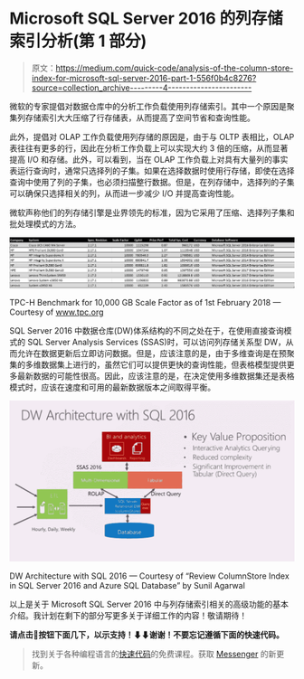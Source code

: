 # Microsoft SQL Server 2016 的列存储索引分析(第 1 部分)

> 原文：<https://medium.com/quick-code/analysis-of-the-column-store-index-for-microsoft-sql-server-2016-part-1-556f0b4c8276?source=collection_archive---------4----------------------->

微软的专家提倡对数据仓库中的分析工作负载使用列存储索引。其中一个原因是聚集列存储索引大大压缩了行存储表，从而提高了空间节省和查询性能。

此外，提倡对 OLAP 工作负载使用列存储的原因是，由于与 OLTP 表相比，OLAP 表往往有更多的行，因此在分析工作负载上可以实现大约 3 倍的压缩，从而显著提高 I/O 和存储。此外，可以看到，当在 OLAP 工作负载上对具有大量列的事实表运行查询时，通常只选择列的子集。如果在选择数据时使用行存储，即使在选择查询中使用了列的子集，也必须扫描整行数据。但是，在列存储中，选择列的子集可以确保只选择相关的列，从而进一步减少 I/O 并提高查询性能。

微软声称他们的列存储引擎是业界领先的标准，因为它采用了压缩、选择列子集和批处理模式的方法。

![](img/c71c504a1ef4a67dbc587bc7d79435c4.png)

TPC-H Benchmark for 10,000 GB Scale Factor as of 1st February 2018 — Courtesy of www.tpc.org

SQL Server 2016 中数据仓库(DW)体系结构的不同之处在于，在使用直接查询模式的 SQL Server Analysis Services (SSAS)时，可以访问列存储关系型 DW，从而允许在数据更新后立即访问数据。但是，应该注意的是，由于多维查询是在预聚集的多维数据集上进行的，虽然它们可以提供更快的查询性能，但表格模型提供更多最新数据的可能性很高。因此，应该注意的是，在决定使用多维数据集还是表格模式时，应该在速度和可用的最新数据版本之间取得平衡。

![](img/c424be35618ca98de68b5f8d3ed03b80.png)

DW Architecture with SQL 2016 — Courtesy of “Review ColumnStore Index in SQL Server 2016 and Azure SQL Database” by Sunil Agarwal

以上是关于 Microsoft SQL Server 2016 中与列存储索引相关的高级功能的基本介绍。我计划在剩下的部分写更多关于详细工作的内容！敬请期待！

**请点击👏按钮下面几下，以示支持！⬇⬇谢谢！不要忘记遵循下面的快速代码。**

> 找到关于各种编程语言的[快速代码](http://www.quickcode.co/)的免费课程。获取 [Messenger](https://www.messenger.com/t/1493528657352302) 的新更新。